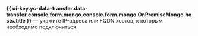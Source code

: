 **{{ ui-key.yc-data-transfer.data-transfer.console.form.mongo.console.form.mongo.OnPremiseMongo.hosts.title }}** — укажите IP-адреса или FQDN хостов, к которым необходимо подключиться.
